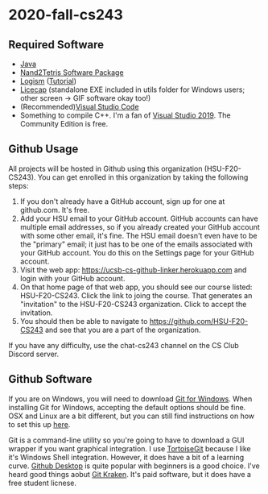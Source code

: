# 2020-fall-cs243

## Required Software
* [Java](https://www.java.com/en/download/)
* [Nand2Tetris Software Package](https://www.nand2tetris.org/software)
* [Logism](https://sourceforge.net/projects/circuit/files/latest/download) ([Tutorial](http://www.cburch.com/logisim/docs/2.3.0/guide/index.html))
* [Licecap](https://www.cockos.com/licecap/) (standalone EXE included in utils folder for Windows users; other screen -> GIF software okay too!)
* (Recommended)[Visual Studio Code](https://code.visualstudio.com/)
* Something to compile C++.  I'm a fan of [Visual Studio 2019](https://visualstudio.microsoft.com/downloads/).  The Community Edition is free. 

## Github Usage
All projects will be hosted in Github using this organization (HSU-F20-CS243).  You can get enrolled in this organization by taking the following steps:

1. If you don't already have a GitHub account, sign up for one at github.com.  It's free.
2. Add your HSU email to your GitHub account.  GitHub accounts can have multiple email addresses, so if you already created your GitHub account with some other email, it's fine.  The HSU email doesn't even have to be the "primary" email; it just has to be one of the emails associated with your GitHub account.  You do this on the Settings page for your GitHub account.
3. Visit the web app: https://ucsb-cs-github-linker.herokuapp.com  and login with your GitHub account.
4. On that home page of that web app, you should see our course listed: HSU-F20-CS243.  Click the link to joing the course.  That generates an "invitation" to the HSU-F20-CS243 organization.  Click to accept the invitation.
5. You should then be able to navigate to https://github.com/HSU-F20-CS243 and see that you are a part of the organization.

If you have any difficulty, use the chat-cs243 channel on the CS Club Discord server.

## Github Software
If you are on Windows, you will need to download [Git for Windows](https://git-scm.com/download/win).  When installing Git for Windows, accepting the default options should be fine.  OSX and Linux are a bit different, but you can still find instructions on how to set this up [here](https://git-scm.com/downloads).  

Git is a command-line utility so you're going to have to download a GUI wrapper if you want graphical integration.  I use [TortoiseGit](https://tortoisegit.org/) because I like it's Windows Shell integration.  However, it does have a bit of a learning curve.  [Github Desktop](https://desktop.github.com/) is quite popular with beginners is a good choice.  I've heard good things aobut [Git Kraken](https://www.gitkraken.com/).  It's paid software, but it does have a free student licnese. 
